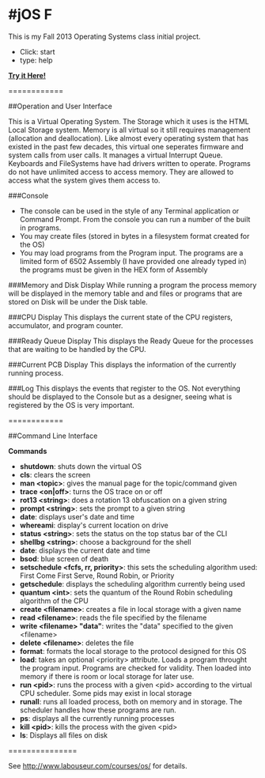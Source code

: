 #jOS F
============

This is my Fall 2013 Operating Systems class initial project.

- Click: start
- type: help

[**Try it Here!**](http://josephpisciotta.github.io/jOS-F/)

============

##Operation and User Interface

This is a Virtual Operating System. The Storage which it uses is the HTML Local Storage system. Memory is all virtual so it still requires management (allocation and deallocation). Like almost every operating system that has existed in the past few decades, this virtual one seperates firmware and system calls from user calls. It manages a virtual Interrupt Queue. Keyboards and FileSystems have had drivers written to operate. Programs do not have unlimited access to access memory. They are allowed to access what the system gives them access to. 

###Console

- The console can be used in the style of any Terminal application or Command Prompt. From the console you can run a number of the built in programs.
- You may create files (stored in bytes in a filesystem format created for the OS)
- You may load programs from the Program input. The programs are a limited form of 6502 Assembly (I have provided one already typed in) the programs must be given in the HEX form of Assembly

###Memory and Disk Display
While running a program the process memory will be displayed in the memory table and and files or programs that are stored on Disk will be under the Disk table.

###CPU Display
This displays the current state of the CPU registers, accumulator, and program counter.

###Ready Queue Display
This displays the Ready Queue for the processes that are waiting to be handled by the CPU.

###Current PCB Display
This displays the information of the currently running process.

###Log
This displays the events that register to the OS. Not everything should be displayed to the Console but as a designer, seeing what is registered by the OS is very important.

============

##Command Line Interface

**Commands**

- **shutdown**: shuts down the virtual OS
- **cls**: clears the screen
- **man &lt;topic&gt;**: gives the manual page for the topic/command given
- **trace &lt;on|off&gt;**: turns the OS trace on or off
- **rot13 &lt;string&gt;**: does a rotation 13 obfuscation on a given string
- **prompt &lt;string&gt;**: sets the prompt to a given string
- **date**: displays user's date and time
- **whereami**: display's current location on drive
- **status &lt;string&gt;**: sets the status on the top status bar of the CLI
- **shellbg &lt;string&gt;**: choose a background for the shell
- **date**: displays the current date and time
- **bsod**: blue screen of death
- **setschedule &lt;fcfs, rr, priority&gt;**: this sets the scheduling algorithm used: First Come First Serve, Round Robin, or Priority
- **getschedule**: displays the scheduling algorithm currently being used
- **quantum &lt;int&gt;**: sets the quantum of the Round Robin scheduling algorithm of the CPU
- **create &lt;filename&gt;**: creates a file in local storage with a given name
- **read &lt;filename&gt;**: reads the file specified by the filename
- **write &lt;filename&gt; "data"**: writes the "data" specified to the given &lt;filename&gt;
- **delete &lt;filename&gt;**: deletes the file
- **format**: formats the local storage to the protocol designed for this OS
- **load**: takes an optional &lt;priority&gt; attribute. Loads a program throught the program input. Programs are checked for validity. Then loaded into memory if there is room or local storage for later use.
- **run &lt;pid&gt;**: runs the process with a given &lt;pid&gt; according to the virtual CPU scheduler. Some pids may exist in local storage
- **runall**: runs all loaded process, both on memory and in storage. The scheduler handles how these programs are run.
- **ps**: displays all the currently running processes
- **kill &lt;pid&gt;**: kills the process with the given &lt;pid&gt;
- **ls**: Displays all files on disk


===============




See http://www.labouseur.com/courses/os/ for details.

